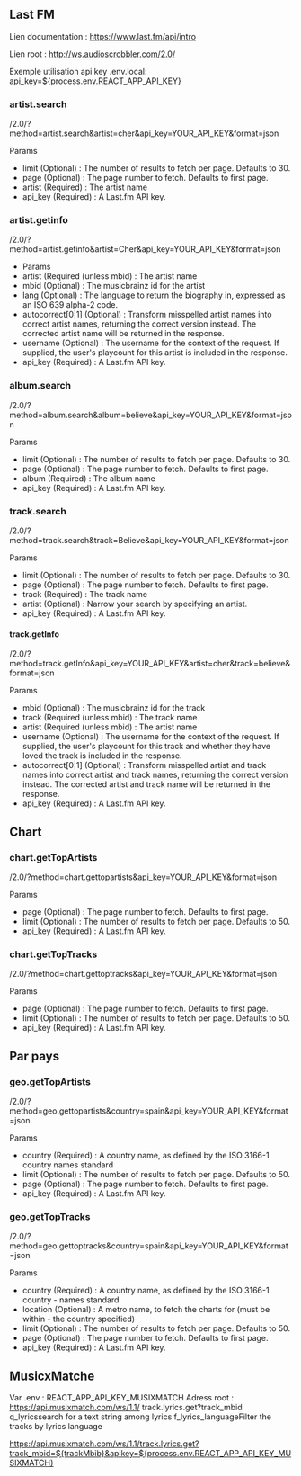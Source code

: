 ## Last FM
Lien documentation : https://www.last.fm/api/intro

Lien root : http://ws.audioscrobbler.com/2.0/

Exemple utilisation api key .env.local:
api_key=${process.env.REACT_APP_API_KEY}


### artist.search

/2.0/?method=artist.search&artist=cher&api_key=YOUR_API_KEY&format=json

Params
- limit (Optional) : The number of results to fetch per page. Defaults to 30.
- page (Optional) : The page number to fetch. Defaults to first page.
- artist (Required) : The artist name
- api_key (Required) : A Last.fm API key.

### artist.getinfo

/2.0/?method=artist.getinfo&artist=Cher&api_key=YOUR_API_KEY&format=json

- Params
- artist (Required (unless mbid) : The artist name
- mbid (Optional) : The musicbrainz id for the artist
- lang (Optional) : The language to return the biography in, expressed as an ISO 639 alpha-2 code.
- autocorrect[0|1] (Optional) : Transform misspelled artist names into correct artist names, returning the correct version instead. The corrected artist name will be returned in the response.
- username (Optional) : The username for the context of the request. If supplied, the user's playcount for this artist is included in the response.
- api_key (Required) : A Last.fm API key.

### album.search

/2.0/?method=album.search&album=believe&api_key=YOUR_API_KEY&format=json

Params
- limit (Optional) : The number of results to fetch per page. Defaults to 30.
- page (Optional) : The page number to fetch. Defaults to first page.
- album (Required) : The album name
- api_key (Required) : A Last.fm API key.

### track.search

/2.0/?method=track.search&track=Believe&api_key=YOUR_API_KEY&format=json

Params
- limit (Optional) : The number of results to fetch per page. Defaults to 30.
- page (Optional) : The page number to fetch. Defaults to first page.
- track (Required) : The track name
- artist (Optional) : Narrow your search by specifying an artist.
- api_key (Required) : A Last.fm API key.

#### track.getInfo

/2.0/?method=track.getInfo&api_key=YOUR_API_KEY&artist=cher&track=believe&format=json

Params
- mbid (Optional) : The musicbrainz id for the track
- track (Required (unless mbid) : The track name
- artist (Required (unless mbid) : The artist name
- username (Optional) : The username for the context of the request. If supplied, the user's playcount for this track and whether they have loved the track is included in the response.
- autocorrect[0|1] (Optional) : Transform misspelled artist and track names into correct artist and track names, returning the correct version instead. The corrected artist and track name will be returned in the response.
- api_key (Required) : A Last.fm API key.


## Chart

### chart.getTopArtists

/2.0/?method=chart.gettopartists&api_key=YOUR_API_KEY&format=json

Params
- page (Optional) : The page number to fetch. Defaults to first page.
- limit (Optional) : The number of results to fetch per page. Defaults to 50.
- api_key (Required) : A Last.fm API key.

### chart.getTopTracks

/2.0/?method=chart.gettoptracks&api_key=YOUR_API_KEY&format=json

Params
- page (Optional) : The page number to fetch. Defaults to first page.
- limit (Optional) : The number of results to fetch per page. Defaults to 50.
- api_key (Required) : A Last.fm API key.


## Par pays

### geo.getTopArtists

/2.0/?method=geo.gettopartists&country=spain&api_key=YOUR_API_KEY&format=json

Params
- country (Required) : A country name, as defined by the ISO 3166-1 country names standard
- limit (Optional) : The number of results to fetch per page. Defaults to 50.
- page (Optional) : The page number to fetch. Defaults to first page.
- api_key (Required) : A Last.fm API key.

### geo.getTopTracks

/2.0/?method=geo.gettoptracks&country=spain&api_key=YOUR_API_KEY&format=json

Params
- country (Required) : A country name, as defined by the ISO 3166-1 country - names standard
- location (Optional) : A metro name, to fetch the charts for (must be within - the country specified)
- limit (Optional) : The number of results to fetch per page. Defaults to 50.
- page (Optional) : The page number to fetch. Defaults to first page.
- api_key (Required) : A Last.fm API key.


## MusicxMatche

Var .env : REACT_APP_API_KEY_MUSIXMATCH
Adress root : https://api.musixmatch.com/ws/1.1/
track.lyrics.get?track_mbid
q_lyricssearch for a text string among lyrics
f_lyrics_languageFilter the tracks by lyrics language

https://api.musixmatch.com/ws/1.1/track.lyrics.get?track_mbid=${trackMbib}&apikey=${process.env.REACT_APP_API_KEY_MUSIXMATCH}
